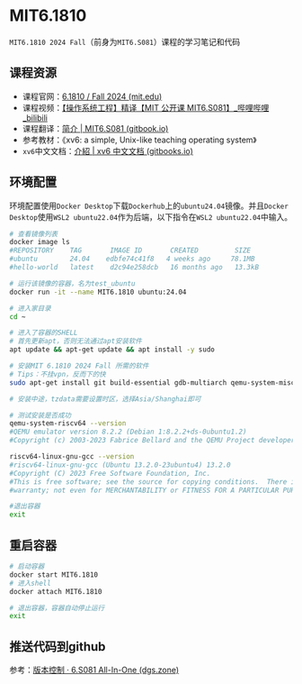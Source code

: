 # MIT6.1810
`MIT6.1810 2024 Fall`（前身为`MIT6.S081`）课程的学习笔记和代码
## 课程资源
- 课程官网：[6.1810 / Fall 2024 (mit.edu)](https://pdos.csail.mit.edu/6.828/2024/schedule.html)
- 课程视频：[【操作系统工程】精译【MIT 公开课 MIT6.S081】_哔哩哔哩_bilibili](https://www.bilibili.com/video/BV1rS4y1n7y1/?spm_id_from=333.337.search-card.all.click&vd_source=698b8d2028c9b521a334cbd824e0fd59)
- 课程翻译：[简介 | MIT6.S081 (gitbook.io)](https://mit-public-courses-cn-translatio.gitbook.io/mit6-s081)
- 参考教材：《xv6: a simple, Unix-like teaching operating system》
- `xv6`中文文档：[介紹 | xv6 中文文档 (gitbooks.io)](https://th0ar.gitbooks.io/xv6-chinese/content/)
## 环境配置
环境配置使用`Docker Desktop`下载`Dockerhub`上的`ubuntu24.04`镜像。并且`Docker Desktop`使用`WSL2 ubuntu22.04`作为后端，以下指令在`WSL2 ubuntu22.04`中输入。
```bash
# 查看镜像列表
docker image ls
#REPOSITORY    TAG       IMAGE ID       CREATED         SIZE
#ubuntu        24.04    edbfe74c41f8   4 weeks ago     78.1MB
#hello-world   latest    d2c94e258dcb   16 months ago   13.3kB

# 运行该镜像的容器，名为test_ubuntu
docker run -it --name MIT6.1810 ubuntu:24.04

# 进入家目录
cd ~

# 进入了容器的SHELL
# 首先更新apt，否则无法通过apt安装软件
apt update && apt-get update && apt install -y sudo

# 安装MIT 6.1810 2024 Fall 所需的软件
# Tips：不挂vpn，反而下的快
sudo apt-get install git build-essential gdb-multiarch qemu-system-misc gcc-riscv64-linux-gnu binutils-riscv64-linux-gnu 

# 安装中途，tzdata需要设置时区，选择Asia/Shanghai即可

# 测试安装是否成功
qemu-system-riscv64 --version
#QEMU emulator version 8.2.2 (Debian 1:8.2.2+ds-0ubuntu1.2)
#Copyright (c) 2003-2023 Fabrice Bellard and the QEMU Project developers

riscv64-linux-gnu-gcc --version
#riscv64-linux-gnu-gcc (Ubuntu 13.2.0-23ubuntu4) 13.2.0
#Copyright (C) 2023 Free Software Foundation, Inc.
#This is free software; see the source for copying conditions.  There is NO
#warranty; not even for MERCHANTABILITY or FITNESS FOR A PARTICULAR PURPOSE.

#退出容器
exit
```
## 重启容器
```bash
# 启动容器
docker start MIT6.1810
# 进入shell
docker attach MIT6.1810

# 退出容器，容器自动停止运行
exit
```
## 推送代码到github
参考：[版本控制 · 6.S081 All-In-One (dgs.zone)](https://xv6.dgs.zone/labs/use_git/git1.html)
